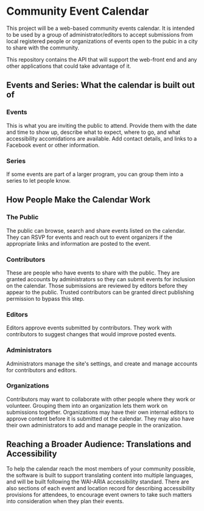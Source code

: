 # Community Event Calendar

This project will be a web-based community events calendar.  It is intended to be used by a group
of administrator/editors to accept submissions from local registered people or organizations of
events open to the pubic in a city to share with the community.

This repository contains the API that will support the web-front end and any other applications that
could take advantage of it.

## Events and Series: What the calendar is built out of

### Events

This is what you are inviting the public to attend. Provide them with the date and time to show up,
describe what to expect, where to go, and what accessibility accomidations are available. Add
contact details, and links to a Facebook event or other information.

### Series

If some events are part of a larger program, you can group them into a series to let people know.

## How People Make the Calendar Work

### The Public

The public can browse, search and share events listed on the calendar. They can RSVP for events and
reach out to event organizers if the appropriate links and information are posted to the event.

### Contributors

These are people who have events to share with the public. They are granted accounts by
administrators so they can submit events for inclusion on the calendar. Those submissions are
reviewed by editors before they appear to the public. Trusted contributors can be granted direct
publishing permission to bypass this step.

### Editors

Editors approve events submitted by contributors.  They work with contributors to suggest changes
that would improve posted events.

### Administrators

Administrators manage the site's settings, and create and manage accounts for contributors and
editors.

### Organizations

Contributors may want to collaborate with other people where they work or volunteer. Grouping them
into an organization lets them work on submissions together. Organizations may have their own internal
editors to approve content before it is submitted ot the calendar. They may also have their own
administrators to add and manage people in the oranization.

## Reaching a Broader Audience: Translations and Accessibility

To help the calendar reach the most members of your community possible, the software is built to
support translating content into multiple languages, and will be built following the WAI-ARIA
accessibility standard. There are also sections of each event and location record for describing
accessibility provisions for attendees, to encourage event owners to take such matters into
consideration when they plan their events.